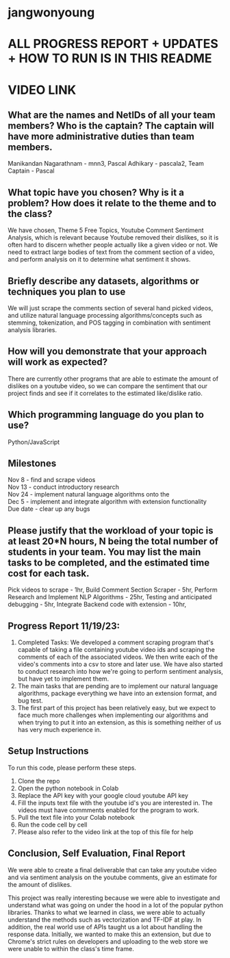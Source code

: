# jangwonyoung

# ALL PROGRESS REPORT + UPDATES + HOW TO RUN IS IN THIS README
# VIDEO LINK

## What are the names and NetIDs of all your team members? Who is the captain? The captain will have more administrative duties than team members.
Manikandan Nagarathnam - mnn3, 
Pascal Adhikary - pascala2, 
Team Captain - Pascal

## What topic have you chosen? Why is it a problem? How does it relate to the theme and to the class?
We have chosen, Theme 5 Free Topics, Youtube Comment Sentiment Analysis, which is relevant because Youtube removed their dislikes, so it is often hard to discern whether people actually like a given video or not. We need to extract large bodies of text from the comment section of a video, and perform analysis on it to determine what sentiment it shows. 

## Briefly describe any datasets, algorithms or techniques you plan to use
We will just scrape the comments section of several hand picked videos, and utilize natural language processing algorithms/concepts such as stemming, tokenization, and POS tagging in combination with sentiment analysis libraries. 

## How will you demonstrate that your approach will work as expected? 
There are currently other programs that are able to estimate the amount of dislikes on a youtube video, so we can compare the sentiment that our project finds and see if it correlates to the estimated like/dislike ratio.

## Which programming language do you plan to use?
Python/JavaScript

## Milestones
Nov 8 - find and scrape videos  
Nov 13 - conduct introductory research  
Nov 24 - implement natural language algorithms onto the  
Dec 5 - implement and integrate algorithm with extension functionality  
Due date - clear up any bugs  

## Please justify that the workload of your topic is at least 20*N hours, N being the total number of students in your team. You may list the main tasks to be completed, and the estimated time cost for each task.
Pick videos to scrape - 1hr, 
Build Comment Section Scraper - 5hr, 
Perform Research and Implement NLP Algorithms - 25hr, 
Testing and anticipated debugging - 5hr, 
Integrate Backend code with extension - 10hr, 

## Progress Report 11/19/23:
1) Completed Tasks: We developed a comment scraping program that's capable of taking a file containing youtube video ids and scraping the comments of each of the associated videos. We then write each of the video's comments into a csv to store and later use. We have also started to conduct research into how we're going to perform sentiment analysis, but have yet to implement them.
2) The main tasks that are pending are to implement our natural language algorithms, package everything we have into an extension format, and bug test.
3) The first part of this project has been relatively easy, but we expect to face much more challenges when implementing our algorithms and when trying to put it into an extension, as this is something neither of us has very much experience in.

## Setup Instructions

To run this code, please perform these steps.
1) Clone the repo
2) Open the python notebook in Colab
3) Replace the API key with your google cloud youtube API key
4) Fill the inputs text file with the youtube id's you are interested in. The videos must have commments enabled for the program to work.
5) Pull the text file into your Colab notebook
6) Run the code cell by cell
7) Please also refer to the video link at the top of this file for help

## Conclusion, Self Evaluation, Final Report

We were able to create a final deliverable that can take any youtube video and via sentiment analysis on the youtube comments, give an estimate for the amount of dislikes.

This project was really interesting because we were able to investigate and understand what was going on under the hood in a lot of the popular python libraries. Thanks to what we learned in class, we were able to actually understand the methods such as vectorization and TF-IDF at play. In addition, the real world use of APIs taught us a lot about handling the response data. Initially, we wanted to make this an extension, but due to Chrome's strict rules on developers and uploading to the web store we were unable to within the class's time frame.
